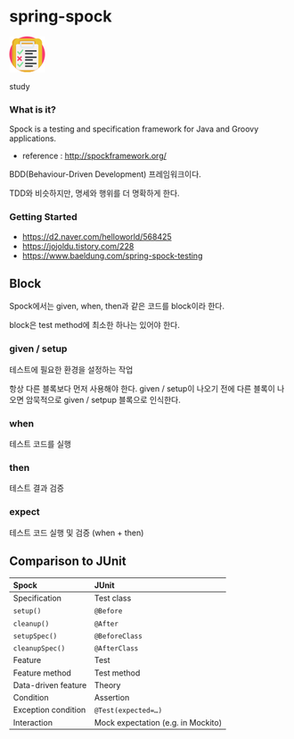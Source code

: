 # spring-spock

![logo](/doc/test.png)

study

### What is it? 

Spock is a testing and specification framework for Java and Groovy applications.

- reference : http://spockframework.org/


BDD(Behaviour-Driven Development) 프레임워크이다. 

TDD와 비슷하지만, 명세와 행위를 더 명확하게 한다. 


### Getting Started 

- https://d2.naver.com/helloworld/568425
- https://jojoldu.tistory.com/228
- https://www.baeldung.com/spring-spock-testing


## Block 

Spock에서는 given, when, then과 같은 코드를 block이라 한다. 

block은 test method에 최소한 하나는 있어야 한다. 

### given / setup

테스트에 필요한 환경을 설정하는 작업 

항상 다른 블록보다 먼저 사용해야 한다. given / setup이 나오기 전에 다른 블록이 나오면 암묵적으로 given / setpup 블록으로 인식한다. 

### when 

테스트 코드를 실행 

### then 

테스트 결과 검증 

### expect 

테스트 코드 실행 및 검증 (when + then)

## Comparison to JUnit

| Spock               | JUnit                              |
| :------------------ | :--------------------------------- |
| Specification       | Test class                         |
| `setup()`           | `@Before`                          |
| `cleanup()`         | `@After`                           |
| `setupSpec()`       | `@BeforeClass`                     |
| `cleanupSpec()`     | `@AfterClass`                      |
| Feature             | Test                               |
| Feature method      | Test method                        |
| Data-driven feature | Theory                             |
| Condition           | Assertion                          |
| Exception condition | `@Test(expected=…)`                |
| Interaction         | Mock expectation (e.g. in Mockito) |

